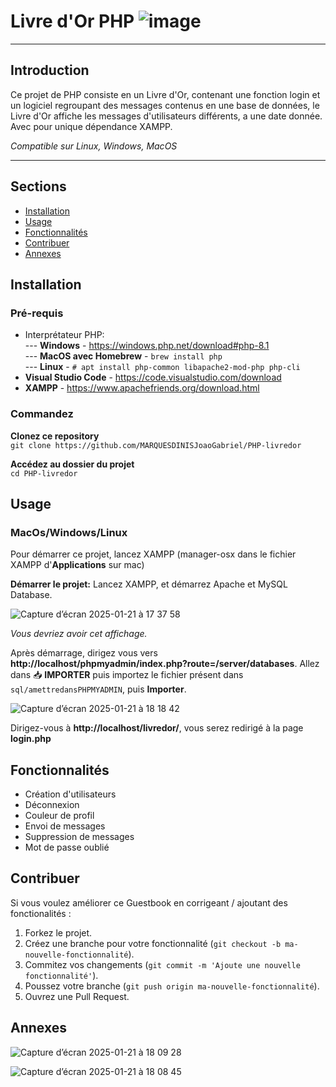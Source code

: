 

# Livre d'Or PHP ![image](https://github.com/user-attachments/assets/8521a928-3ae1-45d5-ac96-380c24d73e3a) <br>

<hr> 

## Introduction 

Ce projet de PHP consiste en un Livre d'Or, contenant une fonction login et un logiciel regroupant des messages contenus en une base de données, le Livre d'Or affiche les messages d'utilisateurs différents, a une date donnée. Avec pour unique dépendance XAMPP.<br>

*Compatible sur Linux, Windows, MacOS*
<hr>

## Sections

- [Installation](#installation)
- [Usage](#usage)
- [Fonctionnalités](#fonctionnalités)
- [Contribuer](#contribuer)
- [Annexes](#annexes)

## Installation
### Pré-requis
- Interprétateur PHP:<br>
  --- **Windows** - https://windows.php.net/download#php-8.1<br>
  --- **MacOS avec Homebrew** - `brew install php`<br>
  --- **Linux** - `# apt install php-common libapache2-mod-php php-cli`<br>
- **Visual Studio Code** - https://code.visualstudio.com/download
- **XAMPP** - https://www.apachefriends.org/download.html

### Commandez

<strong>Clonez ce repository</strong><br>
`git clone https://github.com/MARQUESDINISJoaoGabriel/PHP-livredor`

<strong>Accédez au dossier du projet</strong><br>
`cd PHP-livredor`

## Usage
### MacOs/Windows/Linux
Pour démarrer ce projet, lancez XAMPP (manager-osx dans le fichier XAMPP d'<strong>Applications</strong> sur mac)

<strong>Démarrer le projet:</strong>
Lancez XAMPP, et démarrez Apache et MySQL Database.

![Capture d’écran 2025-01-21 à 17 37 58](https://github.com/user-attachments/assets/0850c876-18c7-4f3c-af0e-074173d0aa17)

*Vous devriez avoir cet affichage.*<br>

Après démarrage, dirigez vous vers <strong>http://localhost/phpmyadmin/index.php?route=/server/databases</strong>.
Allez dans 📥 **IMPORTER** puis importez le fichier présent dans `sql/amettredansPHPMYADMIN`, puis **Importer**.

![Capture d’écran 2025-01-21 à 18 18 42](https://github.com/user-attachments/assets/17dc26fd-8e4c-422e-a4f3-c2492ed7bd27)

Dirigez-vous à <strong>http://localhost/livredor/</strong>, vous serez redirigé à la page **login.php**

## Fonctionnalités

- Création d'utilisateurs
- Déconnexion
- Couleur de profil
- Envoi de messages
- Suppression de messages
- Mot de passe oublié

## Contribuer

Si vous voulez améliorer ce Guestbook en corrigeant / ajoutant des fonctionalités : 

1. Forkez le projet.
2. Créez une branche pour votre fonctionnalité (`git checkout -b ma-nouvelle-fonctionnalité`).
3. Commitez vos changements (`git commit -m 'Ajoute une nouvelle fonctionnalité'`).
4. Poussez votre branche (`git push origin ma-nouvelle-fonctionnalité`).
5. Ouvrez une Pull Request.

## Annexes
![Capture d’écran 2025-01-21 à 18 09 28](https://github.com/user-attachments/assets/a3b01c17-d6d2-4aa1-a81d-e6d6f9915112)

![Capture d’écran 2025-01-21 à 18 08 45](https://github.com/user-attachments/assets/8d71373b-e2cc-4da7-a358-3f320f619cf1)
